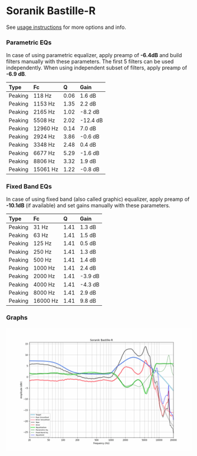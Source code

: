 # Soranik Bastille-R
See [usage instructions](https://github.com/jaakkopasanen/AutoEq#usage) for more options and info.

### Parametric EQs
In case of using parametric equalizer, apply preamp of **-6.4dB** and build filters manually
with these parameters. The first 5 filters can be used independently.
When using independent subset of filters, apply preamp of **-6.9 dB**.

| Type    | Fc       |    Q | Gain     |
|:--------|:---------|:-----|:---------|
| Peaking | 118 Hz   | 0.06 | 1.6 dB   |
| Peaking | 1153 Hz  | 1.35 | 2.2 dB   |
| Peaking | 2165 Hz  | 1.02 | -8.2 dB  |
| Peaking | 5508 Hz  | 2.02 | -12.4 dB |
| Peaking | 12960 Hz | 0.14 | 7.0 dB   |
| Peaking | 2924 Hz  | 3.86 | -0.6 dB  |
| Peaking | 3348 Hz  | 2.48 | 0.4 dB   |
| Peaking | 6677 Hz  | 5.29 | -1.6 dB  |
| Peaking | 8806 Hz  | 3.32 | 1.9 dB   |
| Peaking | 15061 Hz | 1.22 | -0.8 dB  |

### Fixed Band EQs
In case of using fixed band (also called graphic) equalizer, apply preamp of **-10.1dB**
(if available) and set gains manually with these parameters.

| Type    | Fc       |    Q | Gain    |
|:--------|:---------|:-----|:--------|
| Peaking | 31 Hz    | 1.41 | 1.3 dB  |
| Peaking | 63 Hz    | 1.41 | 1.5 dB  |
| Peaking | 125 Hz   | 1.41 | 0.5 dB  |
| Peaking | 250 Hz   | 1.41 | 1.3 dB  |
| Peaking | 500 Hz   | 1.41 | 1.4 dB  |
| Peaking | 1000 Hz  | 1.41 | 2.4 dB  |
| Peaking | 2000 Hz  | 1.41 | -3.9 dB |
| Peaking | 4000 Hz  | 1.41 | -4.3 dB |
| Peaking | 8000 Hz  | 1.41 | 2.9 dB  |
| Peaking | 16000 Hz | 1.41 | 9.8 dB  |

### Graphs
![](./Soranik%20Bastille-R.png)